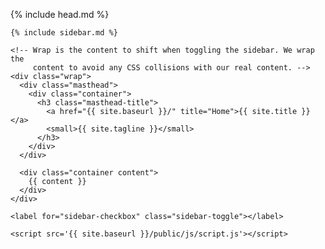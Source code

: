 <!DOCTYPE html>
<html lang="en-us">

  {% include head.md %}

  <body>

    {% include sidebar.md %}

    <!-- Wrap is the content to shift when toggling the sidebar. We wrap the
         content to avoid any CSS collisions with our real content. -->
    <div class="wrap">
      <div class="masthead">
        <div class="container">
          <h3 class="masthead-title">
            <a href="{{ site.baseurl }}/" title="Home">{{ site.title }}</a>
            <small>{{ site.tagline }}</small>
          </h3>
        </div>
      </div>

      <div class="container content">
        {{ content }}
      </div>
    </div>

    <label for="sidebar-checkbox" class="sidebar-toggle"></label>

    <script src='{{ site.baseurl }}/public/js/script.js'></script>
  </body>
</html>